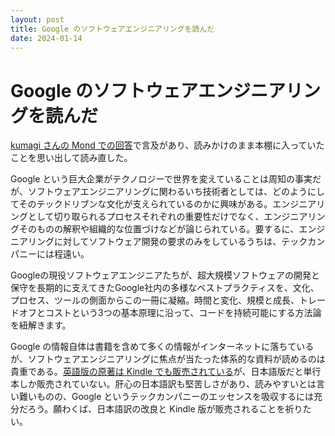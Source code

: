 ```yaml
---
layout: post
title: Google のソフトウェアエンジニアリングを読んだ
date: 2024-01-14
---
```


# Google のソフトウェアエンジニアリングを読んだ

[kumagi さんの Mond での回答](https://mond.how/topics/5i49gd7avszd8zd)で言及があり、読みかけのまま本棚に入っていたことを思い出して読み直した。

Google という巨大企業がテクノロジーで世界を変えていることは周知の事実だが、ソフトウェアエンジニアリングに関わるいち技術者としては、どのようにしてそのテックドリブンな文化が支えられているのかに興味がある。エンジニアリングとして切り取られるプロセスそれぞれの重要性だけでなく、エンジニアリングそのものの解釈や組織的な位置づけなどが論じられている。要するに、エンジニアリングに対してソフトウェア開発の要求のみをしているうちは、テックカンパニーには程遠い。

<affiliate-link
  src="https://m.media-amazon.com/images/I/61Gx3rNo4LL._SL1280_.jpg"
  href="https://www.amazon.co.jp/dp/4873119650/"
  tag="1000ch-22"
  title="Googleのソフトウェアエンジニアリング ―持続可能なプログラミングを支える技術、文化、プロセス">
  Googleの現役ソフトウェアエンジニアたちが、超大規模ソフトウェアの開発と保守を長期的に支えてきたGoogle社内の多様なベストプラクティスを、文化、プロセス、ツールの側面からこの一冊に凝縮。時間と変化、規模と成長、トレードオフとコストという3つの基本原理に沿って、コードを持続可能にする方法論を紐解きます。
</affiliate-link>

Google の情報自体は書籍を含めて多くの情報がインターネットに落ちているが、ソフトウェアエンジニアリングに焦点が当たった体系的な資料が読めるのは貴重である。[英語版の原著は Kindle でも販売されている](https://www.amazon.co.jp/dp/B0859PF5HB)が、日本語版だと単行本しか販売されていない。肝心の日本語訳も堅苦しさがあり、読みやすいとは言い難いものの、Google というテックカンパニーのエッセンスを吸収するには充分だろう。願わくば、日本語訳の改良と Kindle 版が販売されることを祈りたい。
